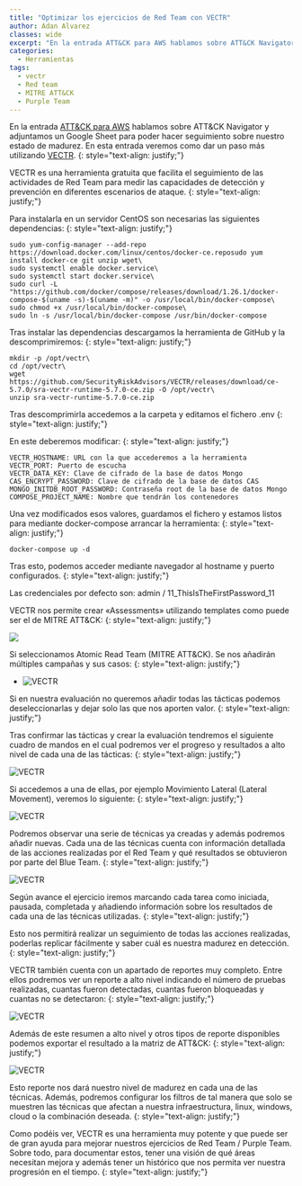 ```yaml
---
title: "Optimizar los ejercicios de Red Team con VECTR"
author: Adan Alvarez
classes: wide
excerpt: "En la entrada ATT&CK para AWS hablamos sobre ATT&CK Navigator y adjuntamos un Google Sheet para poder hacer seguimiento sobre nuestro estado de madurez. En esta entrada veremos como dar un paso más utilizando VECTR."
categories:
  - Herramientas
tags:
  - vectr
  - Red team
  - MITRE ATT&CK
  - Purple Team
---
```

En la entrada [ATT&CK para AWS](https://donttouchmynet.github.io/aws/attck-para-aws/) hablamos sobre ATT&CK Navigator y adjuntamos un Google Sheet para poder hacer seguimiento sobre nuestro estado de madurez. En esta entrada veremos como dar un paso más utilizando [VECTR](https://vectr.io/).
{: style="text-align: justify;"}

VECTR es una herramienta gratuita que facilita el seguimiento de las actividades de Red Team para medir las capacidades de detección y prevención en diferentes escenarios de ataque.
{: style="text-align: justify;"}

Para instalarla en un servidor CentOS son necesarias las siguientes dependencias:
{: style="text-align: justify;"}
```
sudo yum-config-manager --add-repo https://download.docker.com/linux/centos/docker-ce.reposudo yum install docker-ce git unzip wget\
sudo systemctl enable docker.service\
sudo systemctl start docker.service\
sudo curl -L "https://github.com/docker/compose/releases/download/1.26.1/docker-compose-$(uname -s)-$(uname -m)" -o /usr/local/bin/docker-compose\
sudo chmod +x /usr/local/bin/docker-compose\
sudo ln -s /usr/local/bin/docker-compose /usr/bin/docker-compose
```
Tras instalar las dependencias descargamos la herramienta de GitHub y la descomprimiremos:
{: style="text-align: justify;"}
```
mkdir -p /opt/vectr\
cd /opt/vectr\
wget https://github.com/SecurityRiskAdvisors/VECTR/releases/download/ce-5.7.0/sra-vectr-runtime-5.7.0-ce.zip -O /opt/vectr\
unzip sra-vectr-runtime-5.7.0-ce.zip
```
Tras descomprimirla accedemos a la carpeta y editamos el fichero .env
{: style="text-align: justify;"}

En este deberemos modificar:
{: style="text-align: justify;"}
```
VECTR_HOSTNAME: URL con la que accederemos a la herramienta
VECTR_PORT: Puerto de escucha
VECTR_DATA_KEY: Clave de cifrado de la base de datos Mongo
CAS_ENCRYPT_PASSWORD: Clave de cifrado de la base de datos CAS
MONGO_INITDB_ROOT_PASSWORD: Contraseña root de la base de datos Mongo
COMPOSE_PROJECT_NAME: Nombre que tendrán los contenedores
```
Una vez modificados esos valores, guardamos el fichero y estamos listos para mediante docker-compose arrancar la herramienta:
{: style="text-align: justify;"}
```
docker-compose up -d
```
Tras esto, podemos acceder mediante navegador al hostname y puerto configurados.
{: style="text-align: justify;"}

Las credenciales por defecto son: admin / 11_ThisIsTheFirstPassword_11

VECTR nos permite crear «Assessments» utilizando templates como puede ser el de MITRE ATT&CK:
{: style="text-align: justify;"}

[![](https://donttouchmynet.github.io/assets/images/old/assesment-300x109.png)](https://donttouchmynet.github.io/assets/images/old/assesment.png)

Si seleccionamos Atomic Read Team (MITRE ATT&CK). Se nos añadirán múltiples campañas y sus casos:
{: style="text-align: justify;"}

-   ![VECTR](https://donttouchmynet.github.io/assets/images/old/TestCases.png)

Si en nuestra evaluación no queremos añadir todas las tácticas podemos deseleccionarlas y dejar solo las que nos aporten valor.
{: style="text-align: justify;"}

Tras confirmar las tácticas y crear la evaluación tendremos el siguiente cuadro de mandos en el cual podremos ver el progreso y resultados a alto nivel de cada una de las tácticas:
{: style="text-align: justify;"}

![VECTR](https://donttouchmynet.github.io/assets/images/old/dashboard-1.png)

Si accedemos a una de ellas, por ejemplo Movimiento Lateral (Lateral Movement), veremos lo siguiente:
{: style="text-align: justify;"}

![VECTR](https://donttouchmynet.github.io/assets/images/old/LAteral-Movement-1-1024x493.png)

Podremos observar una serie de técnicas ya creadas y además podremos añadir nuevas. Cada una de las técnicas cuenta con información detallada de las acciones realizadas por el Red Team y qué resultados se obtuvieron por parte del Blue Team.
{: style="text-align: justify;"}

![VECTR](https://donttouchmynet.github.io/assets/images/old/tecjnique-1-1024x544.png)

Según avance el ejercicio iremos marcando cada tarea como iniciada, pausada, completada y añadiendo información sobre los resultados de cada una de las técnicas utilizadas.
{: style="text-align: justify;"}

Esto nos permitirá realizar un seguimiento de todas las acciones realizadas, poderlas replicar fácilmente y saber cuál es nuestra madurez en detección.
{: style="text-align: justify;"}

VECTR también cuenta con un apartado de reportes muy completo. Entre ellos podremos ver un reporte a alto nivel indicando el número de pruebas realizadas, cuantas fueron detectadas, cuantas fueron bloqueadas y cuantas no se detectaron:
{: style="text-align: justify;"}

![VECTR](https://donttouchmynet.github.io/assets/images/old/report-1-1024x429.png)

Además de este resumen a alto nivel y otros tipos de reporte disponibles podemos exportar el resultado a la matriz de ATT&CK:
{: style="text-align: justify;"}

![VECTR](https://donttouchmynet.github.io/assets/images/old/mitre2-1024x525.png)

Esto reporte nos dará nuestro nivel de madurez en cada una de las técnicas. Además, podremos configurar los filtros de tal manera que solo se muestren las técnicas que afectan a nuestra infraestructura, linux, windows, cloud o la combinación deseada.
{: style="text-align: justify;"}

Como podéis ver, VECTR es una herramienta muy potente y que puede ser de gran ayuda para mejorar nuestros ejercicios de Red Team / Purple Team. Sobre todo, para documentar estos, tener una visión de qué áreas necesitan mejora y además tener un histórico que nos permita ver nuestra progresión en el tiempo.
{: style="text-align: justify;"}

